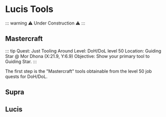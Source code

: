 # Lucis Tools

::: warning
:warning: Under Construction :warning:
:::

## Mastercraft

::: tip
Quest: Just Tooling Around
Level: DoH/DoL level 50 
Location: Guiding Star @ Mor Dhona (X:21.9, Y:6.9)
Objective: Show your primary tool to Guiding Star.
:::

The first step is the "Mastercraft" tools obtainable from the level 50 job quests for DoH/DoL.

## Supra

## Lucis

